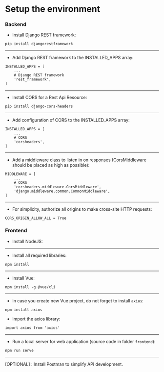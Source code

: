 # Setup the environment
### Backend
- Install Django REST framework:
```
pip install djangorestframework
```
-------------------
- Add Django REST framework to the INSTALLED_APPS array:
```
INSTALLED_APPS = [
    ...
    # Django REST framework 
    'rest_framework',
]
```
----------
- Install CORS for a Rest Api Resource:
```
pip install django-cors-headers
```
----------------
- Add configuration of CORS to the INSTALLED_APPS array:
```
INSTALLED_APPS = [
    ...
    # CORS
    'corsheaders',
]
```
-------------
- Add a middleware class to listen in on responses (CorsMiddleware should be placed as high as possible):
```
MIDDLEWARE = [
    ...
    # CORS
    'corsheaders.middleware.CorsMiddleware',
    'django.middleware.common.CommonMiddleware',
]
```
----------------
- For simplicity, authorize all origins to make cross-site HTTP requests:
```
CORS_ORIGIN_ALLOW_ALL = True
```
### Frontend
- Install NodeJS:

-------------
- Install all required libraries:
```
npm install
```
----------
- Install Vue:
```
npm install -g @vue/cli
```
----
- In case you create new Vue project, do not forget to install ```axios```:
```
npm install axios
```
- Import the axios library:
 ```
 import axios from 'axios'
 ```
----------------
- Run a local server for web application (source code in  folder ```frontend```):
```
npm run serve
```
------
[OPTIONAL] : Install Postman to simplify API development.